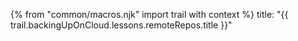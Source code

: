 {% from "common/macros.njk" import trail with context %}
<frontmatter>
title: "{{ trail.backingUpOnCloud.lessons.remoteRepos.title }}"
</frontmatter>

<include src="unit-inPage-asFlat.md" boilerplate />